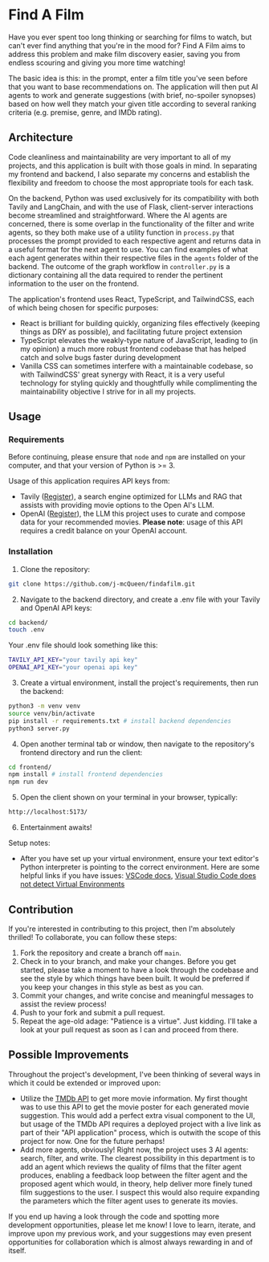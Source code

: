# Find A Film

Have you ever spent too long thinking or searching for films to watch, but can't ever find anything that you're in the mood for? Find A Film aims to address this problem and make film discovery easier, saving you from endless scouring and giving you more time watching!

The basic idea is this: in the prompt, enter a film title you've seen before that you want to base recommendations on. The application will then put AI agents to work and generate suggestions (with brief, no-spoiler synopses) based on how well they match your given title according to several ranking criteria (e.g. premise, genre, and IMDb rating).

## Architecture

Code cleanliness and maintainability are very important to all of my projects, and this application is built with those goals in mind. In separating my frontend and backend, I also separate my concerns and establish the flexibility and freedom to choose the most appropriate tools for each task.

On the backend, Python was used exclusively for its compatibility with both Tavily and LangChain, and with the use of Flask, client-server interactions become streamlined and straightforward. Where the AI agents are concerned, there is some overlap in the functionality of the filter and write agents, so they both make use of a utility function in `process.py` that processes the prompt provided to each respective agent and returns data in a useful format for the next agent to use. You can find examples of what each agent generates within their respective files in the `agents` folder of the backend. The outcome of the graph workflow in `controller.py` is a dictionary containing all the data required to render the pertinent information to the user on the frontend.

The application's frontend uses React, TypeScript, and TailwindCSS, each of which being chosen for specific purposes:

- React is brilliant for building quickly, organizing files effectively (keeping things as DRY as possible), and facilitating future project extension
- TypeScript elevates the weakly-type nature of JavaScript, leading to (in my opinion) a much more robust frontend codebase that has helped catch and solve bugs faster during development
- Vanilla CSS can sometimes interfere with a maintainable codebase, so with TailwindCSS' great synergy with React, it is a very useful technology for styling quickly and thoughtfully while complimenting the maintainability objective I strive for in all my projects.

## Usage

### Requirements

Before continuing, please ensure that `node` and `npm` are installed on your computer, and that your version of Python is >= 3.

Usage of this application requires API keys from:

- Tavily ([Register](https://app.tavily.com/sign-in)), a search engine optimized for LLMs and RAG that assists with providing movie options to the Open AI's LLM.
- OpenAI ([Register](https://auth.openai.com/authorize?issuer=auth0.openai.com&client_id=DRivsnm2Mu42T3KOpqdtwB3NYviHYzwD&audience=https%3A%2F%2Fapi.openai.com%2Fv1&redirect_uri=https%3A%2F%2Fplatform.openai.com%2Fauth%2Fcallback&device_id=10763beb-6cc7-4ae8-b4df-7103f530dd2f&scope=openid+profile+email+offline_access&response_type=code&response_mode=query&state=QkVITGEwb35HfnBZSy5xa1Z2QUczcmZ%2BOFdiOFlGVXpzZUdsR1F2d053Sw%3D%3D&nonce=T3FEM2ZMcmlQU0RJfjdaMUZjSEFENmdybHV4c3ZHan5ObFVMRi1kM1JMVg%3D%3D&code_challenge=29X7ZpZx2OqxSevDf5aNF7fq1_yGF2h_2Yk6qUFNzY8&code_challenge_method=S256&auth0Client=eyJuYW1lIjoiYXV0aDAtc3BhLWpzIiwidmVyc2lvbiI6IjEuMjEuMCJ9&flow=control&screen_hint=signup)), the LLM this project uses to curate and compose data for your recommended movies. **Please note**: usage of this API requires a credit balance on your OpenAI account.

### Installation

1. Clone the repository:

```bash
git clone https://github.com/j-mcQueen/findafilm.git
```

2. Navigate to the backend directory, and create a .env file with your Tavily and OpenAI API keys:

```bash
cd backend/
touch .env
```

Your .env file should look something like this:

```sh
TAVILY_API_KEY="your tavily api key"
OPENAI_API_KEY="your openai api key"
```

3. Create a virtual environment, install the project's requirements, then run the backend:

```bash
python3 -m venv venv
source venv/bin/activate
pip install -r requirements.txt # install backend dependencies
python3 server.py
```

4. Open another terminal tab or window, then navigate to the repository's frontend directory and run the client:

```bash
cd frontend/
npm install # install frontend dependencies
npm run dev
```

5. Open the client shown on your terminal in your browser, typically:

```bash
http://localhost:5173/
```

6. Entertainment awaits!

Setup notes:

- After you have set up your virtual environment, ensure your text editor's Python interpreter is pointing to the correct environment. Here are some helpful links if you have issues: [VSCode docs](https://code.visualstudio.com/docs/python/environments), [Visual Studio Code does not detect Virtual Environments](https://stackoverflow.com/questions/66869413/visual-studio-code-does-not-detect-virtual-environments)

## Contribution

If you're interested in contributing to this project, then I'm absolutely thrilled! To collaborate, you can follow these steps:

1. Fork the repository and create a branch off `main`.
2. Check in to your branch, and make your changes. Before you get started, please take a moment to have a look through the codebase and see the style by which things have been built. It would be preferred if you keep your changes in this style as best as you can.
3. Commit your changes, and write concise and meaningful messages to assist the review process!
4. Push to your fork and submit a pull request.
5. Repeat the age-old adage: "Patience is a virtue". Just kidding. I'll take a look at your pull request as soon as I can and proceed from there.

## Possible Improvements

Throughout the project's development, I've been thinking of several ways in which it could be extended or improved upon:

- Utilize the [TMDb API](https://developer.themoviedb.org/docs/getting-started) to get more movie information. My first thought was to use this API to get the movie poster for each generated movie suggestion. This would add a perfect extra visual component to the UI, but usage of the TMDb API requires a deployed project with a live link as part of their "API application" process, which is outwith the scope of this project for now. One for the future perhaps!
- Add more agents, obviously! Right now, the project uses 3 AI agents: search, filter, and write. The clearest possibility in this department is to add an agent which reviews the quality of films that the filter agent produces, enabling a feedback loop between the filter agent and the proposed agent which would, in theory, help deliver more finely tuned film suggestions to the user. I suspect this would also require expanding the parameters which the filter agent uses to generate its movies.

If you end up having a look through the code and spotting more development opportunities, please let me know! I love to learn, iterate, and improve upon my previous work, and your suggestions may even present opportunities for collaboration which is almost always rewarding in and of itself.
